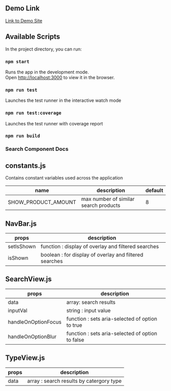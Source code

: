 ## Demo Link

[Link to Demo Site](https://quizzical-wing-75ee90.netlify.app/)

## Available Scripts

In the project directory, you can run:

### `npm start`

Runs the app in the development mode.\
Open [http://localhost:3000](http://localhost:3000) to view it in the browser.

### `npm run test`

Launches the test runner in the interactive watch mode

### `npm run test:coverage`

Launches the test runner with coverage report

### `npm run build`


### Search Component Docs

## constants.js

Contains constant variables used across the application

| name  |  description |  default |
|-------|--------------|----------|
| SHOW_PRODUCT_AMOUNT | max number of similar search products | 8 |

## NavBar.js

| props  |  description |
|-------|--------------|
| setIsShown | function : display of overlay and filtered searches |
| isShown | boolean : for display of overlay and filtered searches |

## SearchView.js

| props  |  description |
|-------|--------------|
| data | array: search results  |
| inputVal | string : input value |
| handleOnOptionFocus | function : sets aria-selected of option to true|
| handleOnOptionBlur | function : sets aria-selected of option to false|

## TypeView.js

| props  |  description |
|-------|--------------|
| data | array : search results by catergory type |
